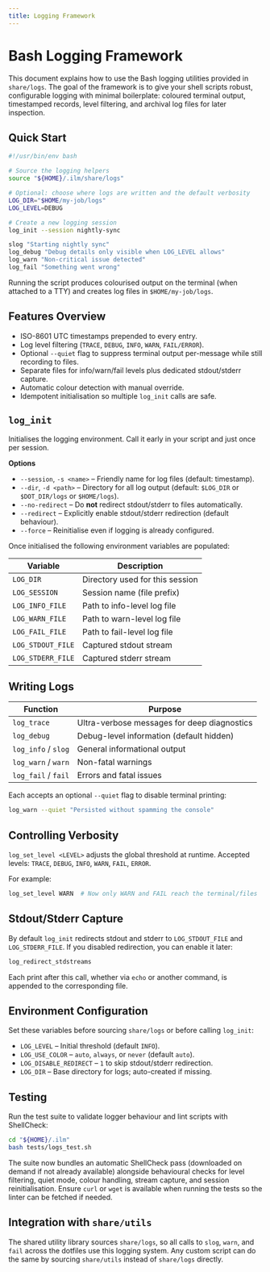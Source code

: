 ```yaml
---
title: Logging Framework
---
```


# Bash Logging Framework

This document explains how to use the Bash logging utilities provided in `share/logs`.  The goal of the framework is to give your shell scripts robust, configurable logging with minimal boilerplate: coloured terminal output, timestamped records, level filtering, and archival log files for later inspection.

## Quick Start

```bash
#!/usr/bin/env bash

# Source the logging helpers
source "${HOME}/.ilm/share/logs"

# Optional: choose where logs are written and the default verbosity
LOG_DIR="$HOME/my-job/logs"
LOG_LEVEL=DEBUG

# Create a new logging session
log_init --session nightly-sync

slog "Starting nightly sync"
log_debug "Debug details only visible when LOG_LEVEL allows"
log_warn "Non-critical issue detected"
log_fail "Something went wrong"
```

Running the script produces colourised output on the terminal (when attached to a TTY) and creates log files in `$HOME/my-job/logs`.

## Features Overview

- ISO-8601 UTC timestamps prepended to every entry.
- Log level filtering (`TRACE`, `DEBUG`, `INFO`, `WARN`, `FAIL/ERROR`).
- Optional `--quiet` flag to suppress terminal output per-message while still recording to files.
- Separate files for info/warn/fail levels plus dedicated stdout/stderr capture.
- Automatic colour detection with manual override.
- Idempotent initialisation so multiple `log_init` calls are safe.

## `log_init`

Initialises the logging environment. Call it early in your script and just once per session.

**Options**
- `--session`, `-s <name>` – Friendly name for log files (default: timestamp).
- `--dir`, `-d <path>` – Directory for all log output (default: `$LOG_DIR` or `$DOT_DIR/logs` or `$HOME/logs`).
- `--no-redirect` – Do **not** redirect stdout/stderr to files automatically.
- `--redirect` – Explicitly enable stdout/stderr redirection (default behaviour).
- `--force` – Reinitialise even if logging is already configured.

Once initialised the following environment variables are populated:

| Variable            | Description                                   |
|---------------------|-----------------------------------------------|
| `LOG_DIR`           | Directory used for this session               |
| `LOG_SESSION`       | Session name (file prefix)                    |
| `LOG_INFO_FILE`     | Path to info-level log file                   |
| `LOG_WARN_FILE`     | Path to warn-level log file                   |
| `LOG_FAIL_FILE`     | Path to fail-level log file                   |
| `LOG_STDOUT_FILE`   | Captured stdout stream                        |
| `LOG_STDERR_FILE`   | Captured stderr stream                        |

## Writing Logs

| Function           | Purpose                                           |
|--------------------|---------------------------------------------------|
| `log_trace`        | Ultra-verbose messages for deep diagnostics       |
| `log_debug`        | Debug-level information (default hidden)         |
| `log_info` / `slog`| General informational output                      |
| `log_warn` / `warn`| Non-fatal warnings                                |
| `log_fail` / `fail`| Errors and fatal issues                           |

Each accepts an optional `--quiet` flag to disable terminal printing:

```bash
log_warn --quiet "Persisted without spamming the console"
```

## Controlling Verbosity

`log_set_level <LEVEL>` adjusts the global threshold at runtime. Accepted levels: `TRACE`, `DEBUG`, `INFO`, `WARN`, `FAIL`, `ERROR`.

For example:

```bash
log_set_level WARN  # Now only WARN and FAIL reach the terminal/files
```

## Stdout/Stderr Capture

By default `log_init` redirects stdout and stderr to `LOG_STDOUT_FILE` and `LOG_STDERR_FILE`. If you disabled redirection, you can enable it later:

```bash
log_redirect_stdstreams
```

Each print after this call, whether via `echo` or another command, is appended to the corresponding file.

## Environment Configuration

Set these variables before sourcing `share/logs` or before calling `log_init`:

- `LOG_LEVEL` – Initial threshold (default `INFO`).
- `LOG_USE_COLOR` – `auto`, `always`, or `never` (default `auto`).
- `LOG_DISABLE_REDIRECT` – `1` to skip stdout/stderr redirection.
- `LOG_DIR` – Base directory for logs; auto-created if missing.

## Testing

Run the test suite to validate logger behaviour and lint scripts with ShellCheck:

```bash
cd "${HOME}/.ilm"
bash tests/logs_test.sh
```

The suite now bundles an automatic ShellCheck pass (downloaded on demand if not already available) alongside behavioural checks for level filtering, quiet mode, colour handling, stream capture, and session reinitialisation. Ensure `curl` or `wget` is available when running the tests so the linter can be fetched if needed.

## Integration with `share/utils`

The shared utility library sources `share/logs`, so all calls to `slog`, `warn`, and `fail` across the dotfiles use this logging system. Any custom script can do the same by sourcing `share/utils` instead of `share/logs` directly.
